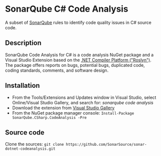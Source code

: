 # SonarQube C# Code Analysis
A subset of [SonarQube](http://www.sonarqube.org) rules to identify code quality issues in C# source code.

## Description

SonarQube Code Analysis for C# is a code analysis NuGet package and a Visual Studio Extension based on the [.NET Compiler Platform ("Roslyn")](https://github.com/dotnet/roslyn). The package offers reports on bugs, potential bugs, duplicated code, coding standards, comments, and software design.

## Installation

* From the Tools/Extensions and Updates window in Visual Studio, select Online/Visual Studio Gallery, and search for: *sonarqube code analysis*
* Download the extension from [Visual Studio Gallery](https://visualstudiogallery.msdn.microsoft.com/148ea243-c018-4138-9222-4f0e81270f6a)
* From the NuGet package manager console: `Install-Package SonarQube.CSharp.CodeAnalysis -Pre`

## Source code

Clone the sources: `git clone https://github.com/SonarSource/sonar-dotnet-codeanalysis.git`
